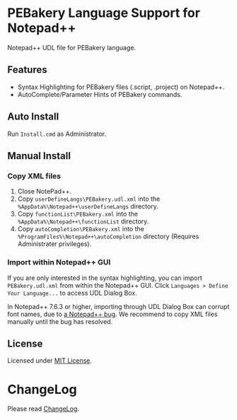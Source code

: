 # PEBakery Language Support for Notepad++

Notepad++ UDL file for PEBakery language.

## Features

- Syntax Highlighting for PEBakery files (.script, .project) on Notepad++.
- AutoComplete/Parameter Hints of PEBakery commands.

## Auto Install

Run `Install.cmd` as Administrator.

## Manual Install

### Copy XML files

1. Close NotePad++.
1. Copy `userDefineLangs\PEBakery.udl.xml` into the `%AppData%\Notepad++\userDefineLangs` directory.
1. Copy `functionList\PEBakery.xml` into the `%AppData%\Notepad++\functionList` directory.
1. Copy `autoCompletion\PEBakery.xml` into the `%ProgramFiles%\Notepad++\autoCompletion` directory (Requires Administrater privileges).

### Import within Notepad++ GUI

If you are only interested in the syntax highlighting, you can import `PEBakery.udl.xml` from within the Notepad++ GUI. Click `Languages > Define Your Language...` to access UDL Dialog Box.

In Notepad++ 7.6.3 or higher, importing through UDL Dialog Box can corrupt font names, due to [a Notepad++ bug](https://github.com/notepad-plus-plus/notepad-plus-plus/issues/5630). We recommend to copy XML files manually until the bug has resolved.

## License

Licensed under [MIT License](./LICENSE).

# ChangeLog

Please read [ChangeLog](CHANGELOG.md).
